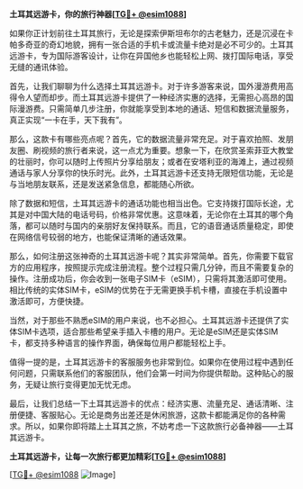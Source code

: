 **土耳其远游卡，你的旅行神器[[TG💪+ @esim1088](https://t.me/s/esim1088)]**

如果你正计划前往土耳其旅行，无论是探索伊斯坦布尔的古老魅力，还是沉浸在卡帕多奇亚的奇幻地貌，拥有一张合适的手机卡或流量卡绝对是必不可少的。土耳其远游卡，专为国际游客设计，让你在异国他乡也能轻松上网、拨打国际电话，享受无缝的通讯体验。

首先，让我们聊聊为什么选择土耳其远游卡。对于许多游客来说，国外漫游费用高得令人望而却步。而土耳其远游卡提供了一种经济实惠的选择，无需担心高昂的国际漫游费。只需简单几步注册，你就能享受到本地的通话、短信和数据流量服务，真正实现“一卡在手，天下我有”。

那么，这款卡有哪些亮点呢？首先，它的数据流量非常充足。对于喜欢拍照、发朋友圈、刷视频的旅行者来说，这一点尤为重要。想象一下，在欣赏圣索菲亚大教堂的壮丽时，你可以随时上传照片分享给朋友；或者在安塔利亚的海滩上，通过视频通话与家人分享你的快乐时光。此外，土耳其远游卡还支持无限短信功能，无论是与当地朋友联系，还是发送紧急信息，都能随心所欲。

除了数据和短信，土耳其远游卡的通话功能也相当出色。它支持拨打国际长途，尤其是对中国大陆的电话号码，价格非常优惠。这意味着，无论你在土耳其的哪个角落，都可以随时与国内的亲朋好友保持联系。而且，它的语音通话质量稳定，即使在网络信号较弱的地方，也能保证清晰的通话效果。

那么，如何注册这张神奇的土耳其远游卡呢？其实非常简单。首先，你需要下载官方的应用程序，按照提示完成注册流程。整个过程只需几分钟，而且不需要复杂的操作。注册成功后，你会收到一张电子SIM卡（eSIM），只需将其激活即可使用。相比传统的实体SIM卡，eSIM的优势在于无需更换手机卡槽，直接在手机设置中激活即可，方便快捷。

当然，对于那些不熟悉eSIM的用户来说，也不必担心。土耳其远游卡还提供了实体SIM卡选项，适合那些希望亲手插入卡槽的用户。无论是eSIM还是实体SIM卡，都支持多种语言的操作界面，确保每位用户都能轻松上手。

值得一提的是，土耳其远游卡的客服服务也非常到位。如果你在使用过程中遇到任何问题，只需联系他们的客服团队，他们会第一时间为你提供帮助。这种贴心的服务，无疑让旅行变得更加无忧无虑。

最后，让我们总结一下土耳其远游卡的优点：经济实惠、流量充足、通话清晰、注册便捷、客服贴心。无论是商务出差还是休闲旅游，这款卡都能满足你的各种需求。所以，如果你即将踏上土耳其之旅，不妨考虑一下这款旅行必备神器——土耳其远游卡。

**土耳其远游卡，让每一次旅行都更加精彩[[TG💪+ @esim1088](https://t.me/s/esim1088)]**

[[TG💪+ @esim1088](https://t.me/s/esim1088) ![Image](https://i.postimg.cc/4NQfJmqS/Snipaste-2025-05-13-00-14-12.png)]